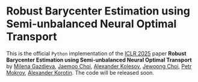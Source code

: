 # Robust Barycenter Estimation using Semi-unbalanced Neural Optimal Transport
This is the official `Python` implementation of the [ICLR 2025](https://iclr.cc) paper **Robust Barycenter Estimation using Semi-unbalanced Neural Optimal Transport** by [Milena Gazdieva](https://scholar.google.com/citations?user=h52_Zx8AAAAJ&hl=en), [Jaemoo Choi](https://scholar.google.com/citations?user=Ba2G6sIAAAAJ&hl=en&oi=ao), [Alexander Kolesov](https://scholar.google.com/citations?user=WyAI_wUAAAAJ&hl=en&oi=ao), [Jewoong Choi](https://scholar.google.com/citations?user=e4ZLjREAAAAJ&hl=en&oi=ao), [Petr Mokrov](https://scholar.google.com/citations?user=CRsi4IkAAAAJ&hl=en&oi=ao), [Alexander Korotin](https://scholar.google.ru/citations?user=1rIIvjAAAAAJ&hl=en). The code will be released soon.
